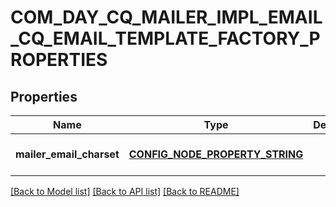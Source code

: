 # COM_DAY_CQ_MAILER_IMPL_EMAIL_CQ_EMAIL_TEMPLATE_FACTORY_PROPERTIES

## Properties
Name | Type | Description | Notes
------------ | ------------- | ------------- | -------------
**mailer_email_charset** | [**CONFIG_NODE_PROPERTY_STRING**](configNodePropertyString.md) |  | [optional] [default to null]

[[Back to Model list]](../README.md#documentation-for-models) [[Back to API list]](../README.md#documentation-for-api-endpoints) [[Back to README]](../README.md)


